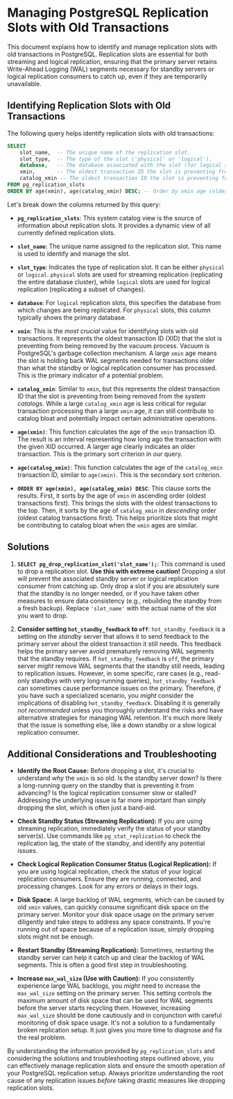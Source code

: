 
# Managing PostgreSQL Replication Slots with Old Transactions

This document explains how to identify and manage replication slots with old transactions in PostgreSQL.  Replication slots are essential for both streaming and logical replication, ensuring that the primary server retains Write-Ahead Logging (WAL) segments necessary for standby servers or logical replication consumers to catch up, even if they are temporarily unavailable.

## Identifying Replication Slots with Old Transactions

The following query helps identify replication slots with old transactions:

```sql
SELECT
    slot_name,  -- The unique name of the replication slot.
    slot_type,  -- The type of the slot ('physical' or 'logical').
    database,   -- The database associated with the slot (for logical slots).
    xmin,       -- The oldest transaction ID the slot is preventing from being removed.
    catalog_xmin -- The oldest transaction ID the slot is preventing from being removed from the system catalogs.
FROM pg_replication_slots
ORDER BY age(xmin), age(catalog_xmin) DESC; -- Order by xmin age (oldest first) and then catalog_xmin age (oldest first).
```

Let's break down the columns returned by this query:

*   **`pg_replication_slots`**: This system catalog view is the source of information about replication slots. It provides a dynamic view of all currently defined replication slots.

*   **`slot_name`**:  The unique name assigned to the replication slot. This name is used to identify and manage the slot.

*   **`slot_type`**: Indicates the type of replication slot.  It can be either `physical` or `logical`.  `physical` slots are used for streaming replication (replicating the entire database cluster), while `logical` slots are used for logical replication (replicating a subset of changes).

*   **`database`**: For `logical` replication slots, this specifies the database from which changes are being replicated.  For `physical` slots, this column typically shows the primary database.

*   **`xmin`**: This is the *most crucial* value for identifying slots with old transactions.  It represents the oldest transaction ID (XID) that the slot is preventing from being removed by the vacuum process.  Vacuum is PostgreSQL's garbage collection mechanism.  A large `xmin` age means the slot is holding back WAL segments needed for transactions older than what the standby or logical replication consumer has processed.  This is the primary indicator of a potential problem.

*   **`catalog_xmin`**: Similar to `xmin`, but this represents the oldest transaction ID that the slot is preventing from being removed from the *system catalogs*.  While a large `catalog_xmin` age is less critical for regular transaction processing than a large `xmin` age, it can still contribute to catalog bloat and potentially impact certain administrative operations.

*   **`age(xmin)`**: This function calculates the age of the `xmin` transaction ID.  The result is an interval representing how long ago the transaction with the given XID occurred.  A larger age clearly indicates an older transaction. This is the primary sort criterion in our query.

*   **`age(catalog_xmin)`**: This function calculates the age of the `catalog_xmin` transaction ID, similar to `age(xmin)`. This is the secondary sort criterion.

*   **`ORDER BY age(xmin), age(catalog_xmin) DESC`**: This clause sorts the results.  First, it sorts by the age of `xmin` in ascending order (oldest transactions first).  This brings the slots with the oldest transactions to the top.  Then, it sorts by the age of `catalog_xmin` in *descending* order (oldest catalog transactions first).  This helps prioritize slots that might be contributing to catalog bloat when the `xmin` ages are similar.

## Solutions

1.  **`SELECT pg_drop_replication_slot('slot_name');`**: This command is used to drop a replication slot.  **Use this with extreme caution!** Dropping a slot will prevent the associated standby server or logical replication consumer from catching up. Only drop a slot if you are absolutely sure that the standby is no longer needed, or if you have taken other measures to ensure data consistency (e.g., rebuilding the standby from a fresh backup).  Replace `'slot_name'` with the actual name of the slot you want to drop.

2.  **Consider setting `hot_standby_feedback` to `off`**:  `hot_standby_feedback` is a setting on the *standby* server that allows it to send feedback to the primary server about the oldest transaction it still needs. This feedback helps the primary server avoid prematurely removing WAL segments that the standby requires.  If `hot_standby_feedback` is `off`, the primary server *might* remove WAL segments that the standby still needs, leading to replication issues. However, in some specific, rare cases (e.g., read-only standbys with very long-running queries), `hot_standby_feedback` can sometimes cause performance issues on the primary.  Therefore, *if* you have such a specialized scenario, you *might* consider the implications of disabling `hot_standby_feedback`.  Disabling it is generally *not recommended* unless you thoroughly understand the risks and have alternative strategies for managing WAL retention.  It's much more likely that the issue is something else, like a down standby or a slow logical replication consumer.

## Additional Considerations and Troubleshooting

*   **Identify the Root Cause:** Before dropping a slot, it's crucial to understand *why* the `xmin` is so old.  Is the standby server down? Is there a long-running query on the standby that is preventing it from advancing? Is the logical replication consumer slow or stalled?  Addressing the underlying issue is far more important than simply dropping the slot, which is often just a band-aid.

*   **Check Standby Status (Streaming Replication):** If you are using streaming replication, immediately verify the status of your standby server(s). Use commands like `pg_stat_replication` to check the replication lag, the state of the standby, and identify any potential issues.

*   **Check Logical Replication Consumer Status (Logical Replication):** If you are using logical replication, check the status of your logical replication consumers.  Ensure they are running, connected, and processing changes.  Look for any errors or delays in their logs.

*   **Disk Space:** A large backlog of WAL segments, which can be caused by old `xmin` values, can quickly consume significant disk space on the primary server.  Monitor your disk space usage on the primary server diligently and take steps to address any space constraints.  If you're running out of space because of a replication issue, simply dropping slots might not be enough.

*   **Restart Standby (Streaming Replication):** Sometimes, restarting the standby server can help it catch up and clear the backlog of WAL segments.  This is often a good first step in troubleshooting.

*   **Increase `max_wal_size` (Use with Caution):** If you consistently experience large WAL backlogs, you *might* need to increase the `max_wal_size` setting on the primary server. This setting controls the maximum amount of disk space that can be used for WAL segments before the server starts recycling them.  However, increasing `max_wal_size` should be done cautiously and in conjunction with careful monitoring of disk space usage.  It's not a solution to a fundamentally broken replication setup.  It just gives you more time to diagnose and fix the real problem.

By understanding the information provided by `pg_replication_slots` and considering the solutions and troubleshooting steps outlined above, you can effectively manage replication slots and ensure the smooth operation of your PostgreSQL replication setup.  Always prioritize understanding the root cause of any replication issues *before* taking drastic measures like dropping replication slots.

```

